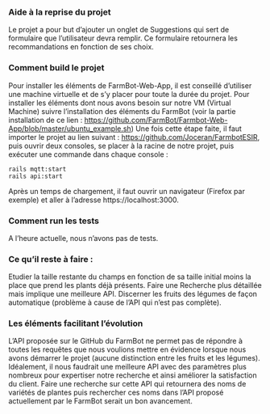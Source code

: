 ### Aide à la reprise du projet
Le projet a pour but d’ajouter un onglet de Suggestions qui sert de formulaire que l’utilisateur devra remplir. Ce formulaire retournera les recommandations en fonction de ses choix. 

### Comment build le projet
Pour installer les éléments de FarmBot-Web-App, il est conseillé d’utiliser une machine virtuelle et de s’y placer pour toute la durée du projet. Pour installer les éléments dont nous avons besoin sur notre VM (Virtual Machine) suivre l’installation des éléments du FarmBot (voir la partie installation de ce lien : https://github.com/FarmBot/Farmbot-Web-App/blob/master/ubuntu_example.sh)
Une fois cette étape faite, il faut importer le projet au lien suivant : https://github.com/Joceran/FarmbotESIR, puis ouvrir deux consoles, se placer à la racine de notre projet, puis exécuter une commande dans chaque console :

```
rails mqtt:start
rails api:start
```

Après un temps de chargement, il faut ouvrir un navigateur (Firefox par exemple) et aller à l’adresse https://localhost:3000.

### Comment run les tests
A l’heure actuelle, nous n’avons pas de tests.

### Ce qu’il reste à faire :

Etudier la taille restante du champs en fonction de sa taille initial moins la place que prend les plants déjà présents.
Faire une Recherche plus détaillée mais implique une meilleure API.
Discerner les fruits des légumes de façon automatique (problème à cause de l’API qui n’est pas complète).

### Les éléments facilitant l’évolution

L’API proposée sur le GitHub du FarmBot ne permet pas de répondre à toutes les requêtes que nous voulions mettre en évidence lorsque nous avons démarrer le projet (aucune distinction entre les fruits et les légumes).    Idéalement, il nous faudrait une meilleure API avec des paramètres plus nombreux pour expertiser notre recherche et ainsi améliorer la satisfaction du client. Faire une recherche sur cette API qui retournera des noms de variétés de plantes puis rechercher ces noms dans l’API proposé actuellement par le FarmBot serait un bon avancement. 
